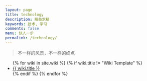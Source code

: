 ```yaml
---
layout: page
title: technology
description: 精益求精
keywords: 技术, 学习
comments: false
menu: 快人一步
permalink: /technology/
---
```


> 不一样的风景，不一样的终点
<ul class="listing">
{% for wiki in site.wiki %}
{% if wiki.title != "Wiki Template" %}
<li class="listing-item"><a href="{{ wiki.url }}">{{ wiki.title }}</a></li>
{% endif %}
{% endfor %}
</ul>

